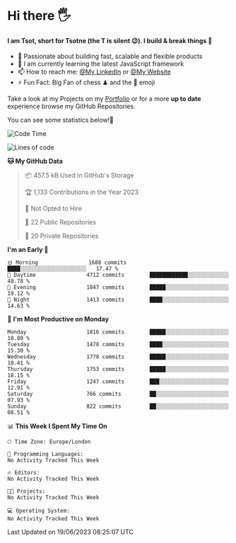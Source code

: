 # Hi there :raised_hand_with_fingers_splayed:
#### I am Tsot, short for Tsotne (the T is silent :wink:). I build & break things :space_invader:
- :telescope: Passionate about building fast, scalable and flexible products
- :seedling: I am currently learning the latest JavaScript framework 
- :mailbox: How to reach me: [@My LinkedIn](https://www.linkedin.com/in/tsotne-gvadzabia/) or [@My Website](https://tsotne.co.uk/contact)
- :zap: Fun Fact: Big Fan of chess ♟ and the 👾 emoji

Take a look at my Projects on my [Portfolio](https://tsotne.co.uk/) or for a more **up to date** experience browse my GitHub Repositories.

You can see some statistics below!:space_invader:
<!--START_SECTION:waka-->
![Code Time](http://img.shields.io/badge/Code%20Time-761%20hrs%202%20mins-blue)

![Lines of code](https://img.shields.io/badge/From%20Hello%20World%20I%27ve%20Written-5.4%20million%20lines%20of%20code-blue)

**🐱 My GitHub Data** 

> 📦 457.5 kB Used in GitHub's Storage 
 > 
> 🏆 1,133 Contributions in the Year 2023
 > 
> 🚫 Not Opted to Hire
 > 
> 📜 22 Public Repositories 
 > 
> 🔑 20 Private Repositories 
 > 
**I'm an Early 🐤** 

```text
🌞 Morning                1688 commits        ████░░░░░░░░░░░░░░░░░░░░░   17.47 % 
🌆 Daytime                4712 commits        ████████████░░░░░░░░░░░░░   48.78 % 
🌃 Evening                1847 commits        █████░░░░░░░░░░░░░░░░░░░░   19.12 % 
🌙 Night                  1413 commits        ████░░░░░░░░░░░░░░░░░░░░░   14.63 % 
```
📅 **I'm Most Productive on Monday** 

```text
Monday                   1816 commits        █████░░░░░░░░░░░░░░░░░░░░   18.80 % 
Tuesday                  1478 commits        ████░░░░░░░░░░░░░░░░░░░░░   15.30 % 
Wednesday                1778 commits        █████░░░░░░░░░░░░░░░░░░░░   18.41 % 
Thursday                 1753 commits        █████░░░░░░░░░░░░░░░░░░░░   18.15 % 
Friday                   1247 commits        ███░░░░░░░░░░░░░░░░░░░░░░   12.91 % 
Saturday                 766 commits         ██░░░░░░░░░░░░░░░░░░░░░░░   07.93 % 
Sunday                   822 commits         ██░░░░░░░░░░░░░░░░░░░░░░░   08.51 % 
```


📊 **This Week I Spent My Time On** 

```text
🕑︎ Time Zone: Europe/London

💬 Programming Languages: 
No Activity Tracked This Week

🔥 Editors: 
No Activity Tracked This Week

🐱‍💻 Projects: 
No Activity Tracked This Week

💻 Operating System: 
No Activity Tracked This Week
```


 Last Updated on 19/06/2023 08:25:07 UTC
<!--END_SECTION:waka-->
